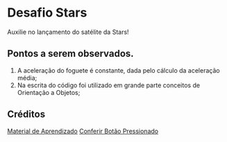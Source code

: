 # Desafio Stars
Auxilie no lançamento do satélite da Stars!

## Pontos a serem observados.
1. A aceleração do foguete é constante, dada pelo cálculo da aceleração média;
2. Na escrita do código foi utilizado em grande parte conceitos de Orientação a Objetos;

## Créditos
[Material de Aprendizado](https://www.youtube.com/watch?v=i6Oi-YtXnAU)
[Conferir Botão Pressionado](https://pt.stackoverflow.com/questions/312282/a%C3%A7%C3%A3o-enquanto-o-bot%C3%A3o-est%C3%A1-sendo-clicado)